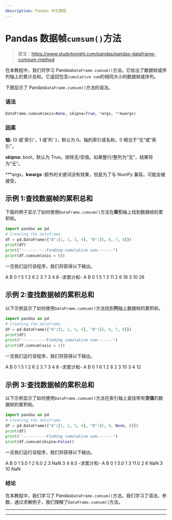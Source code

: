 ```yaml
---
description: Pandas 中文教程
---
```


# Pandas 数据帧`cumsum()`方法

> 原文：<https://www.studytonight.com/pandas/pandas-dataframe-cumsum-method>

在本教程中，我们将学习 Pandas`DataFrame.cumsum()`方法。它给出了数据帧或序列轴上的累计总和。它返回包含`cumulative sum`的相同大小的数据帧或序列。

下图显示了 Pandas`DataFrame.cumsum()`方法的语法。

### 语法![](img/c0b891d06322ab0f23db0ec650281cc6.png)

```py
DataFrame.cumsum(axis=None, skipna=True, *args, **kwargs)
```

### 因素

**轴:** {0 或'索引'，1 或'列' }，默认为 0。轴的索引或名称。0 相当于“无”或“索引”。

**skipna:** bool，默认为 True。排除无/空值。如果整行/整列为“无”，结果将为“无”。

***args，**kwargs** :额外的关键词没有效果，但是为了与 NumPy 兼容，可能会被接受。

## 示例 1:查找数据帧的累积总和

下面的例子显示了如何使用`DataFrame.cumsum()`方法在**索引**轴上找到数据帧的累积和。

```py
import pandas as pd  
# Creating the dataframe 
df = pd.DataFrame({"A":[1, 2, 3, 4], "B":[5, 6, 7, 8]})
print(df)
print("-----------Finding cumulative sum-------")
print(df.cumsum(axis = 0))
```

一旦我们运行该程序，我们将获得以下输出。

A B
0 1 5
1 2 6
2 3 7
3 4 8
-求累计和-
A B
0 1 5
1 3 11
2 6 18
3 10 26

## 示例 2:查找数据帧的累积总和

以下示例显示了如何使用`DataFrame.cumsum()`方法找到**列**轴上数据帧的累积和。

```py
import pandas as pd  
# Creating the dataframe 
df = pd.DataFrame({"A":[1, 2, 3, 4], "B":[5, 6, 7, 8]})
print(df)
print("-----------Finding cumulative sum-------")
print(df.cumsum(axis = 1))
```

一旦我们运行该程序，我们将获得以下输出。

A B
0 1 5
1 2 6
2 3 7
3 4 8
-求累计和-
A B
0 1 6
1 2 8
2 3 10
3 4 12

## 示例 3:查找数据帧的累积总和

以下示例显示了如何使用`DataFrame.cumsum()`方法在索引轴上查找带有**空值**的数据帧的累积和。

```py
import pandas as pd  
# Creating the dataframe 
df = pd.DataFrame({"A":[1, 2, 3, 4], "B":[5, 6, None, 8]}) 
print(df)
print("-----------Finding cumulative sum-------")
print(df.cumsum(skipna=False))
```

一旦我们运行该程序，我们将获得以下输出。

A B
0 1 5.0
1 2 6.0
2 3 NaN
3 4 8.0
-求累计和-
A B
0 1 5.0
1 3 11.0
2 6 NaN
3 10 NaN

### 结论

在本教程中，我们学习了 Pandas`DataFrame.cumsum()`方法。我们学习了语法、参数，通过求解例子，我们理解了`DataFrame.cumsum()`方法。

* * *

* * *